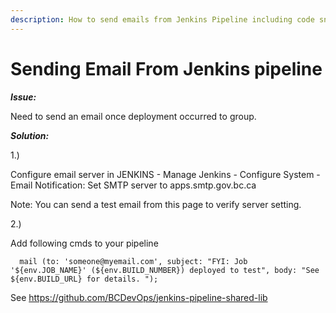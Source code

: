 ```yaml
---
description: How to send emails from Jenkins Pipeline including code snippets.
---
```

# Sending Email From Jenkins pipeline

***Issue:***

Need to send an email once deployment occurred to group.

***Solution:***

1.) 

Configure email server in JENKINS - Manage Jenkins - Configure System - Email Notification: Set SMTP server to apps.smtp.gov.bc.ca

Note: You can send a test email from this page to verify server setting.

2.)

Add following cmds to your pipeline

`  mail (to: 'someone@myemail.com',
         subject: "FYI: Job '${env.JOB_NAME}' (${env.BUILD_NUMBER}) deployed to test",
         body: "See ${env.BUILD_URL} for details. ");`



See 
https://github.com/BCDevOps/jenkins-pipeline-shared-lib

